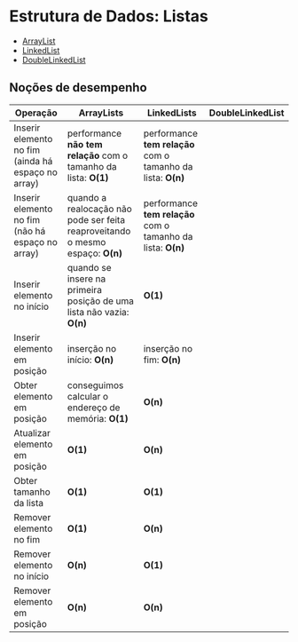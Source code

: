 # Estrutura de Dados: Listas

- [ArrayList](./arrayList/)
- [LinkedList](./linkedList/)
- [DoubleLinkedList](./doubleLinkedList/)

## Noções de desempenho

| Operação                                           | ArrayLists                                                                     | LinkedLists                                                  | DoubleLinkedList |
|----------------------------------------------------|--------------------------------------------------------------------------------|--------------------------------------------------------------|------------------|
| Inserir elemento no fim (ainda há espaço no array) | performance **não tem relação** com o tamanho da lista: **O(1)**               | performance **tem relação** com o tamanho da lista: **O(n)** |                  |
| Inserir elemento no fim (não há espaço no array)   | quando a realocação não pode ser feita reaproveitando o mesmo espaço: **O(n)** | performance **tem relação** com o tamanho da lista: **O(n)** |                  |
| Inserir elemento no início                         | quando se insere na primeira posição de uma lista não vazia: **O(n)**          | **O(1)**                                                     |                  |
| Inserir elemento em posição                        | inserção no início: **O(n)**                                                   | inserção no fim: **O(n)**                                    |                  |
| Obter elemento em posição                          | conseguimos calcular o endereço de memória: **O(1)**                           | **O(n)**                                                     |                  |
| Atualizar elemento em posição                      | **O(1)**                                                                       | **O(n)**                                                     |                  |
| Obter tamanho da lista                             | **O(1)**                                                                       | **O(1)**                                                     |                  |
| Remover elemento no fim                            | **O(1)**                                                                       | **O(n)**                                                     |                  |
| Remover elemento no início                         | **O(n)**                                                                       | **O(1)**                                                     |                  |
| Remover elemento em posição                        | **O(n)**                                                                       | **O(n)**                                                     |                  |